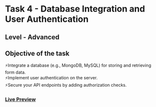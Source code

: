 # Task 4 -   Database Integration and User Authentication
## Level - Advanced
## Objective of the task
⚡️Integrate a database (e.g., MongoDB, MySQL) for storing and retrieving form data. <br/>
⚡️Implement user authentication on the server. <br/>
⚡️Secure your API endpoints by adding authorization checks. 

### [Live Preview](https://www.linkedin.com/posts/balaharisankar_cognifyz-cognifyztechnologies-cognifyzinternship-activity-7198756088215711744-BFym?utm_source=share&utm_medium=member_desktop)
